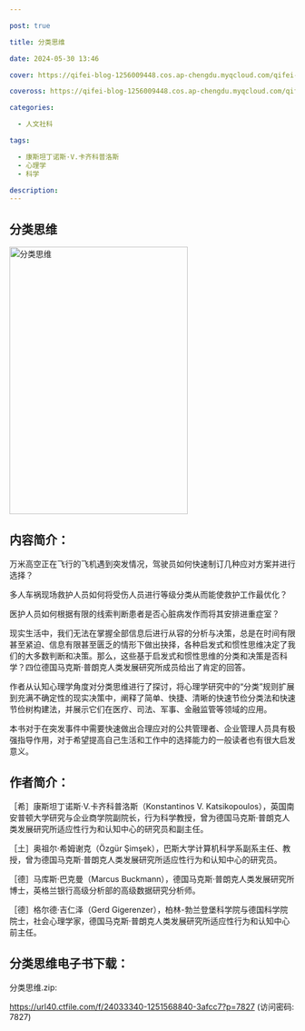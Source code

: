 ```yaml
---

post: true

title: 分类思维

date: 2024-05-30 13:46

cover: https://qifei-blog-1256009448.cos.ap-chengdu.myqcloud.com/qifei-blog/s34476835.jpg

coveross: https://qifei-blog-1256009448.cos.ap-chengdu.myqcloud.com/qifei-blog/s34476835.jpg

categories:

  - 人文社科

tags:

  - 康斯坦丁诺斯·V.卡齐科普洛斯
  - 心理学
  - 科学

description:
---
```


## 分类思维

<img alt="分类思维" class="aligncenter loading" data-was-processed="true" decoding="async" fetchpriority="high" height="471" src="https://qifei-blog-1256009448.cos.ap-chengdu.myqcloud.com/qifei-blog/s34476835.jpg" style="cursor: zoom-in;" width="314"/>

## 内容简介：

万米高空正在飞行的飞机遇到突发情况，驾驶员如何快速制订几种应对方案并进行选择？

多人车祸现场救护人员如何将受伤人员进行等级分类从而能使救护工作最优化？

医护人员如何根据有限的线索判断患者是否心脏病发作而将其安排进重症室？

现实生活中，我们无法在掌握全部信息后进行从容的分析与决策，总是在时间有限甚至紧迫、信息有限甚至匮乏的情形下做出抉择，各种启发式和惯性思维决定了我们的大多数判断和决策。那么，这些基于启发式和惯性思维的分类和决策是否科学？四位德国马克斯·普朗克人类发展研究所成员给出了肯定的回答。

作者从认知心理学角度对分类思维进行了探讨，将心理学研究中的“分类”规则扩展到充满不确定性的现实决策中，阐释了简单、快捷、清晰的快速节俭分类法和快速节俭树构建法，并展示它们在医疗、司法、军事、金融监管等领域的应用。

本书对于在突发事件中需要快速做出合理应对的公共管理者、企业管理人员具有极强指导作用，对于希望提高自己生活和工作中的选择能力的一般读者也有很大启发意义。

## 作者简介：

［希］康斯坦丁诺斯·V.卡齐科普洛斯（Konstantinos V. Katsikopoulos），英国南安普顿大学研究与企业商学院副院长，行为科学教授，曾为德国马克斯·普朗克人类发展研究所适应性行为和认知中心的研究员和副主任。

［土］奥祖尔·希姆谢克（Özgür Şimşek），巴斯大学计算机科学系副系主任、教授，曾为德国马克斯·普朗克人类发展研究所适应性行为和认知中心的研究员。

［德］马库斯·巴克曼（Marcus Buckmann），德国马克斯·普朗克人类发展研究所博士，英格兰银行高级分析部的高级数据研究分析师。

［德］格尔德·吉仁泽（Gerd Gigerenzer），柏林-勃兰登堡科学院与德国科学院院士，社会心理学家，德国马克斯·普朗克人类发展研究所适应性行为和认知中心前主任。

## 分类思维电子书下载：

分类思维.zip: 

https://url40.ctfile.com/f/24033340-1251568840-3afcc7?p=7827 (访问密码: 7827)
